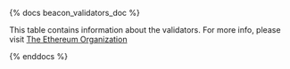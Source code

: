 {% docs beacon_validators_doc %}

This table contains information about the validators. For more info, please visit [The Ethereum Organization](https://ethereum.org/en/developers/docs/consensus-mechanisms/pos/)

{% enddocs %}